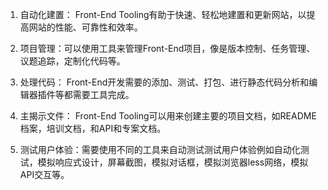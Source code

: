 

1. 自动化建置： Front-End Tooling有助于快速、轻松地建置和更新网站，以提高网站的性能、可靠性和效率。

2. 项目管理：可以使用工具来管理Front-End项目，像是版本控制、任务管理、议题追踪，定制化代码等。

3. 处理代码： Front-End开发需要的添加、测试、打包、进行静态代码分析和编辑器插件等都需要工具完成。

4. 主揭示文件： Front-End Tooling可以用来创建主要的项目文档，如README档案，培训文档，和API和专案文档。

5. 测试用户体验：需要使用不同的工具来自动测试测试用户体验例如自动化测试，模拟响应式设计，屏幕截图，模拟对话框，模拟浏览器less网络，模拟API交互等。